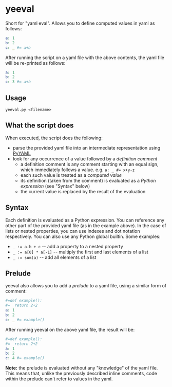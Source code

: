 # yeeval

Short for "yaml eval". Allows you to define computed values in yaml as follows:

```yaml
a: 1
b: 2
c: _ #= a+b
```

After running the script on a yaml file with the above contents, the yaml file will be re-printed as follows:

```yaml
a: 1
b: 2
c: 3 #= a+b
```

## Usage

`yeeval.py <filename>`

## What the script does

When executed, the script does the following:

- parse the provided yaml file into an intermediate representation using [PyYAML](https://pyyaml.org/)
- look for any occurrence of a value followed by a *definition comment*
    - a definition comment is any comment starting with an equal sign, which immediately follows a value. e.g. `a: _ #= x+y-z`
    - each such value is treated as a *computed value*
    - its definition (taken from the comment) is evaluated as a *Python expression* (see "Syntax" below)
    - the current value is replaced by the result of the evaluation

## Syntax

Each definition is evaluated as a Python expression. You can reference any other part of the provided yaml file (as in the example above). In the case of lists or nested properties, you can use indexes and dot notation respectively. You can also use any Python global builtin. Some examples:

- `_ := a.b + c` -- add a property to a nested property
- `_ := a[0] * a[-1]` -- multiply the first and last elements of a list
- `_ := sum(a)` -- add all elements of a list

## Prelude

yeeval also allows you to add a *prelude* to a yaml file, using a similar form of comment:

```yaml
#=def example():
#=  return 2+2
a: 1
b: 2
c: _ #= example()
```

After running yeeval on the above yaml file, the result will be:

```yaml
#=def example():
#=  return 2+2
a: 1
b: 2
c: 4 #= example()
```

**Note:** the prelude is evaluated without any "knowledge" of the yaml file. This means that, unlike the previously described inline comments, code within the prelude can't refer to values in the yaml.
